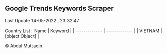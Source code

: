 

## Google Trends Keywords Scraper 
 
Last Update 14-05-2022 , 23:32:47

Country List :
 Name  | Keyword |
| ------------- | ------------- |
| VIETNAM | [object Object] |



© Abdul Muttaqin 
